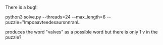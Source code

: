 There is a bug!:


python3 solve.py --threads=24 --max_length=6 --puzzle="lmpoaavteedesaursnnranL

produces the word "valves" as a possible word but there is only 1 v in the puzzle?
